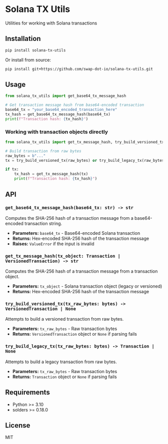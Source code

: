 # Solana TX Utils

Utilities for working with Solana transactions

## Installation

```bash
pip install solana-tx-utils
```

Or install from source:

```bash
pip install git+https://github.com/swap-dot-io/solana-tx-utils.git
```

## Usage

```python
from solana_tx_utils import get_base64_tx_message_hash

# Get transaction message hash from base64-encoded transaction
base64_tx = "your_base64_encoded_transaction_here"
tx_hash = get_base64_tx_message_hash(base64_tx)
print(f"Transaction hash: {tx_hash}")
```

### Working with transaction objects directly

```python
from solana_tx_utils import get_tx_message_hash, try_build_versioned_tx, try_build_legacy_tx

# Build transaction from raw bytes
raw_bytes = b"..."
tx = try_build_versioned_tx(raw_bytes) or try_build_legacy_tx(raw_bytes)

if tx:
    tx_hash = get_tx_message_hash(tx)
    print(f"Transaction hash: {tx_hash}")
```

## API

### `get_base64_tx_message_hash(base64_tx: str) -> str`

Computes the SHA-256 hash of a transaction message from a base64-encoded transaction string.

- **Parameters:** `base64_tx` - Base64-encoded Solana transaction
- **Returns:** Hex-encoded SHA-256 hash of the transaction message
- **Raises:** `ValueError` if the input is invalid

### `get_tx_message_hash(tx_object: Transaction | VersionedTransaction) -> str`

Computes the SHA-256 hash of a transaction message from a transaction object.

- **Parameters:** `tx_object` - Solana transaction object (legacy or versioned)
- **Returns:** Hex-encoded SHA-256 hash of the transaction message

### `try_build_versioned_tx(tx_raw_bytes: bytes) -> VersionedTransaction | None`

Attempts to build a versioned transaction from raw bytes.

- **Parameters:** `tx_raw_bytes` - Raw transaction bytes
- **Returns:** `VersionedTransaction` object or `None` if parsing fails

### `try_build_legacy_tx(tx_raw_bytes: bytes) -> Transaction | None`

Attempts to build a legacy transaction from raw bytes.

- **Parameters:** `tx_raw_bytes` - Raw transaction bytes
- **Returns:** `Transaction` object or `None` if parsing fails

## Requirements

- Python >= 3.10
- solders >= 0.18.0

## License

MIT